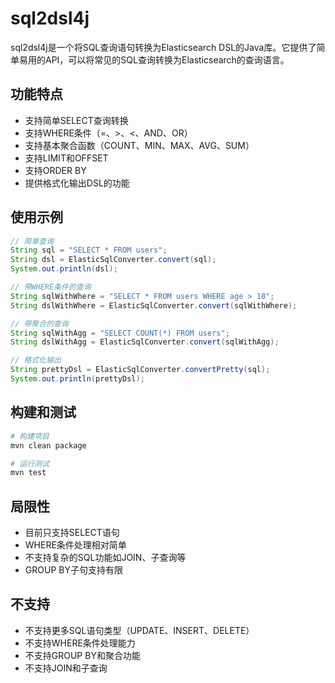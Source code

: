 # sql2dsl4j

sql2dsl4j是一个将SQL查询语句转换为Elasticsearch DSL的Java库。它提供了简单易用的API，可以将常见的SQL查询转换为Elasticsearch的查询语言。

## 功能特点
- 支持简单SELECT查询转换
- 支持WHERE条件（=、>、<、AND、OR）
- 支持基本聚合函数（COUNT、MIN、MAX、AVG、SUM）
- 支持LIMIT和OFFSET
- 支持ORDER BY
- 提供格式化输出DSL的功能

## 使用示例

```java
// 简单查询
String sql = "SELECT * FROM users";
String dsl = ElasticSqlConverter.convert(sql);
System.out.println(dsl);

// 带WHERE条件的查询
String sqlWithWhere = "SELECT * FROM users WHERE age > 18";
String dslWithWhere = ElasticSqlConverter.convert(sqlWithWhere);

// 带聚合的查询
String sqlWithAgg = "SELECT COUNT(*) FROM users";
String dslWithAgg = ElasticSqlConverter.convert(sqlWithAgg);

// 格式化输出
String prettyDsl = ElasticSqlConverter.convertPretty(sql);
System.out.println(prettyDsl);
```

## 构建和测试

```bash
# 构建项目
mvn clean package

# 运行测试
mvn test
```

## 局限性
- 目前只支持SELECT语句
- WHERE条件处理相对简单
- 不支持复杂的SQL功能如JOIN、子查询等
- GROUP BY子句支持有限

## 不支持
- 不支持更多SQL语句类型（UPDATE、INSERT、DELETE）
- 不支持WHERE条件处理能力
- 不支持GROUP BY和聚合功能
- 不支持JOIN和子查询

